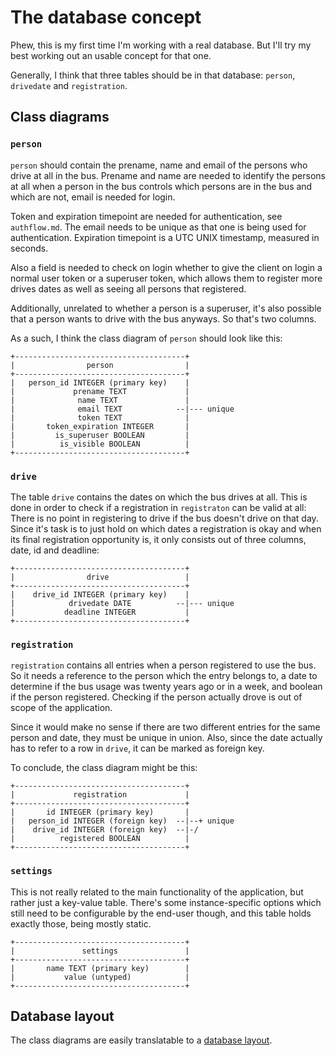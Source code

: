 # The database concept

Phew, this is my first time I'm working with a real database. But I'll try my
best working out an usable concept for that one.

Generally, I think that three tables should be in that database: `person`,
`drivedate` and `registration`.

## Class diagrams

### `person`

`person` should contain the prename, name and email of the persons who drive at
all in the bus. Prename and name are needed to identify the persons at all when
a person in the bus controls which persons are in the bus and which are not,
email is needed for login.

Token and expiration timepoint are needed for authentication, see `authflow.md`.
The email needs to be unique as that one is being used for authentication.
Expiration timepoint is a UTC UNIX timestamp, measured in seconds.

Also a field is needed to check on login whether to give the client on login a
normal user token or a superuser token, which allows them to register more
drives dates as well as seeing all persons that registered.

Additionally, unrelated to whether a person is a superuser, it's also possible
that a person wants to drive with the bus anyways. So that's two columns.

As a such, I think the class diagram of `person` should look like this:

```text
+--------------------------------------+
|                person                |
+--------------------------------------+
|   person_id INTEGER (primary key)    |
|             prename TEXT             |
|              name TEXT               |
|              email TEXT            --|--- unique
|              token TEXT              |
|       token_expiration INTEGER       |
|         is_superuser BOOLEAN         |
|          is_visible BOOLEAN          |
+--------------------------------------+
```

### `drive`

The table `drive` contains the dates on which the bus drives at all. This
is done in order to check if a registration in `registraton` can be valid at
all: There is no point in registering to drive if the bus doesn't drive on that
day. Since it's task is to just hold on which dates a registration is okay and
when its final registration opportunity is, it only consists out of three
columns, date, id and deadline:

```text
+--------------------------------------+
|                drive                 |
+--------------------------------------+
|    drive_id INTEGER (primary key)    |
|            drivedate DATE          --|--- unique
|           deadline INTEGER           |
+--------------------------------------+
```

### `registration`

`registration` contains all entries when a person registered to use the bus. So
it needs a reference to the person which the entry belongs to, a date to
determine if the bus usage was twenty years ago or in a week, and boolean if the
person registered. Checking if the person actually drove is out of scope of the
application.

Since it would make no sense if there are two different entries for the same
person and date, they must be unique in union. Also, since the date actually has
to refer to a row in `drive`, it can be marked as foreign key.

To conclude, the class diagram might be this:

```text
+--------------------------------------+
|             registration             |
+--------------------------------------+
|       id INTEGER (primary key)       |
|   person_id INTEGER (foreign key)  --|--+ unique
|    drive_id INTEGER (foreign key)  --|-/
|          registered BOOLEAN          |
+--------------------------------------+
```

### `settings`

This is not really related to the main functionality of the application, but
rather just a key-value table. There's some instance-specific options which
still need to be configurable by the end-user though, and this table holds
exactly those, being mostly static.

```
+--------------------------------------+
|               settings               |
+--------------------------------------+
|       name TEXT (primary key)        |
|           value (untyped)            |
+--------------------------------------+
```

## Database layout

The class diagrams are easily translatable to a [database layout].

[database layout]: ../src/init_db.sql

<!--
vim: et sts=0 ts=2 sw=2
-->
